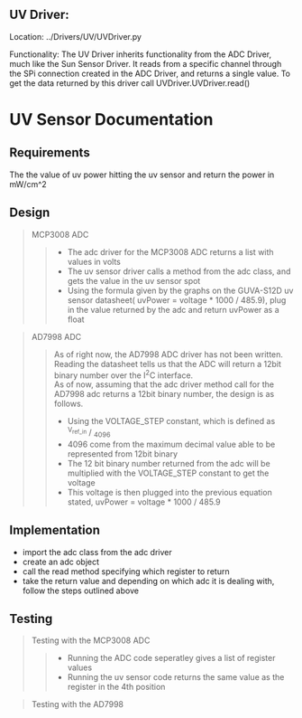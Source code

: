 UV Driver:
--
Location: ../Drivers/UV/UVDriver.py

Functionality:
	The UV Driver inherits functionality from the ADC Driver, much like the Sun Sensor Driver. It reads from a specific channel through the SPi connection created in the ADC Driver, and returns a single value. To get the data returned by this driver call UVDriver.UVDriver.read()
	

# UV Sensor Documentation
## Requirements
The the value of uv power hitting the uv sensor and return the power in mW/cm^2
## Design
> MCP3008  ADC
>> * The adc driver for the MCP3008 ADC returns a list with values in volts
>> * The uv sensor driver calls a method from the adc class, and gets the value in the uv sensor spot
>> * Using the formula given by the graphs on the GUVA-S12D uv sensor datasheet( uvPower = voltage * 1000 / 485.9), plug in the value returned by the adc and return uvPower as a float  

> AD7998 ADC
>> As of right now, the AD7998 ADC driver has not been written.  
Reading the datasheet tells us that the ADC will return a 12bit binary number over the I<sup>2</sup>C interface.  
As of now, assuming that the adc driver method call for the AD7998 adc returns a 12bit binary number, the design is as follows.  
>> * Using the VOLTAGE_STEP constant, which is defined as  <sup>V<sub>ref_in</sub></sup> / <sub>4096</sub> 
>> * 4096 come from the maximum decimal value able to be represented from 12bit binary
>> * The 12 bit binary number returned from the adc will be multiplied with the VOLTAGE_STEP constant to get the voltage
>> * This voltage is then plugged into the previous equation stated, uvPower = voltage * 1000 / 485.9
## Implementation
* import the adc class from the adc driver
* create an adc object
* call the read method specifying which register to return
* take the return value and depending on which adc it is dealing with, follow the steps outlined above
## Testing
> Testing with the MCP3008 ADC
>> * Running the ADC code seperatley gives a list of register values
>> * Running the uv sensor code returns the same value as the register in the 4th position

> Testing with the AD7998